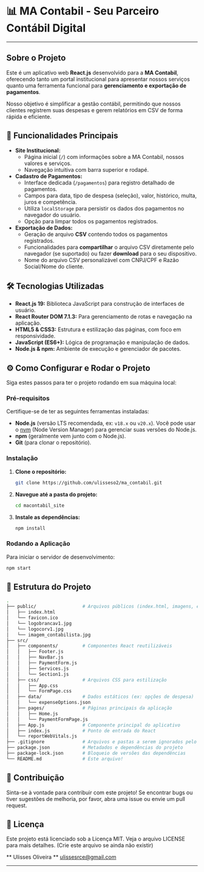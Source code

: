 # 📊 MA Contabil - Seu Parceiro Contábil Digital

---

## Sobre o Projeto

Este é um aplicativo web **React.js** desenvolvido para a **MA Contabil**, oferecendo tanto um portal institucional para apresentar nossos serviços quanto uma ferramenta funcional para **gerenciamento e exportação de pagamentos**.

Nosso objetivo é simplificar a gestão contábil, permitindo que nossos clientes registrem suas despesas e gerem relatórios em CSV de forma rápida e eficiente.

## 🚀 Funcionalidades Principais

* **Site Institucional:**
    * Página inicial (`/`) com informações sobre a MA Contabil, nossos valores e serviços.
    * Navegação intuitiva com barra superior e rodapé.
* **Cadastro de Pagamentos:**
    * Interface dedicada (`/pagamentos`) para registro detalhado de pagamentos.
    * Campos para data, tipo de despesa (seleção), valor, histórico, multa, juros e competência.
    * Utiliza `localStorage` para persistir os dados dos pagamentos no navegador do usuário.
    * Opção para limpar todos os pagamentos registrados.
* **Exportação de Dados:**
    * Geração de arquivo **CSV** contendo todos os pagamentos registrados.
    * Funcionalidades para **compartilhar** o arquivo CSV diretamente pelo navegador (se suportado) ou fazer **download** para o seu dispositivo.
    * Nome do arquivo CSV personalizável com CNPJ/CPF e Razão Social/Nome do cliente.

## 🛠️ Tecnologias Utilizadas

* **React.js 19:** Biblioteca JavaScript para construção de interfaces de usuário.
* **React Router DOM 7.1.3:** Para gerenciamento de rotas e navegação na aplicação.
* **HTML5 & CSS3:** Estrutura e estilização das páginas, com foco em responsividade.
* **JavaScript (ES6+):** Lógica de programação e manipulação de dados.
* **Node.js & npm:** Ambiente de execução e gerenciador de pacotes.

## ⚙️ Como Configurar e Rodar o Projeto

Siga estes passos para ter o projeto rodando em sua máquina local:

### Pré-requisitos

Certifique-se de ter as seguintes ferramentas instaladas:

* **Node.js** (versão LTS recomendada, ex: `v18.x` ou `v20.x`). Você pode usar o [nvm](https://github.com/nvm-sh/nvm) (Node Version Manager) para gerenciar suas versões do Node.js.
* **npm** (geralmente vem junto com o Node.js).
* **Git** (para clonar o repositório).

### Instalação

1.  **Clone o repositório:**
    ```bash
    git clone https://github.com/ulisseso2/ma_contabil.git
    ```
2.  **Navegue até a pasta do projeto:**
    ```bash
    cd macontabil_site
    ```

3.  **Instale as dependências:**
    ```bash
    npm install
    ```

### Rodando a Aplicação

Para iniciar o servidor de desenvolvimento:

```bash
npm start

```
## 📂 Estrutura do Projeto
```bash
.
├── public/                 # Arquivos públicos (index.html, imagens, etc.)
│   ├── index.html
│   └── favicon.ico
│   └── logobrancav1.jpg  
│   └── logocorv1.jpg
│   └── imagem_contabilista.jpg
├── src/
│   ├── components/         # Componentes React reutilizáveis
│   │   ├── Footer.js
│   │   ├── NavBar.js
│   │   ├── PaymentForm.js
│   │   ├── Services.js
│   │   └── Section1.js
│   ├── css/                # Arquivos CSS para estilização
│   │   ├── App.css
│   │   └── FormPage.css
│   ├── data/               # Dados estáticos (ex: opções de despesa)
│   │   └── expenseOptions.json
│   ├── pages/              # Páginas principais da aplicação
│   │   ├── Home.js
│   │   └── PaymentFormPage.js
│   ├── App.js              # Componente principal do aplicativo
│   ├── index.js            # Ponto de entrada do React
│   └── reportWebVitals.js
├── .gitignore              # Arquivos e pastas a serem ignorados pelo Git
├── package.json            # Metadados e dependências do projeto
├── package-lock.json       # Bloqueio de versões das dependências
└── README.md               # Este arquivo!
```

## 🤝 Contribuição
Sinta-se à vontade para contribuir com este projeto! Se encontrar bugs ou tiver sugestões de melhoria, por favor, abra uma issue ou envie um pull request.

## 📄 Licença
Este projeto está licenciado sob a Licença MIT. Veja o arquivo LICENSE para mais detalhes. (Crie este arquivo se ainda não existir)


** Ulisses Oliveira ** ulissesrce@gmail.com

---